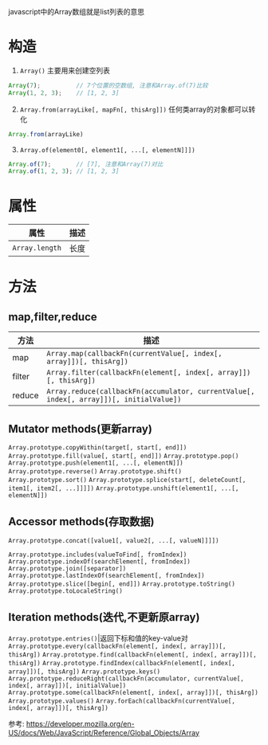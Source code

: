 javascript中的Array数组就是list列表的意思


# 构造
1. `Array()` 
主要用来创建空列表
```js
Array(7);          // 7个位置的空数组, 注意和Array.of(7)比较
Array(1, 2, 3);    // [1, 2, 3]
```
2. `Array.from(arrayLike[, mapFn[, thisArg]])`
任何类array的对象都可以转化
```js
Array.from(arrayLike)
```
3. `Array.of(element0[, element1[, ...[, elementN]]])`
```js
Array.of(7);       // [7], 注意和Array(7)对比
Array.of(1, 2, 3); // [1, 2, 3]
```



# 属性

属性|描述
--|--
`Array.length`|长度


# 方法

## map,filter,reduce
方法|描述
--|--
map|`Array.map(callbackFn(currentValue[, index[, array]])[, thisArg])`
filter|`Array.filter(callbackFn(element[, index[, array]])[, thisArg])`
reduce|`Array.reduce(callbackFn(accumulator, currentValue[, index[, array]])[, initialValue])`







## Mutator methods(更新array)
`Array.prototype.copyWithin(target[, start[, end]])`
`Array.prototype.fill(value[, start[, end]])`
`Array.prototype.pop()`
`Array.prototype.push(element1[, ...[, elementN]])`
`Array.prototype.reverse()`
`Array.prototype.shift()`
`Array.prototype.sort()`
`Array.prototype.splice(start[, deleteCount[, item1[, item2[, ...]]]])`
`Array.prototype.unshift(element1[, ...[, elementN]])`


## Accessor methods(存取数据)
`Array.prototype.concat([value1[, value2[, ...[, valueN]]]])`

`Array.prototype.includes(valueToFind[, fromIndex])`
`Array.prototype.indexOf(searchElement[, fromIndex])`
`Array.prototype.join([separator])`
`Array.prototype.lastIndexOf(searchElement[, fromIndex])`
`Array.prototype.slice([begin[, end]])`
`Array.prototype.toString()`
`Array.prototype.toLocaleString()`

## Iteration methods(迭代,不更新原array)
`Array.prototype.entries()`|返回下标和值的key-value对
`Array.prototype.every(callbackFn(element[, index[, array]])[, thisArg])`
`Array.prototype.find(callbackFn(element[, index[, array]])[, thisArg])`
`Array.prototype.findIndex(callbackFn(element[, index[, array]])[, thisArg])`
`Array.prototype.keys()`
`Array.prototype.reduceRight(callbackFn(accumulator, currentValue[, index[, array]])[, initialValue])`
`Array.prototype.some(callbackFn(element[, index[, array]])[, thisArg])`
`Array.prototype.values()`
`Array.forEach(callbackFn(currentValue[, index[, array]])[, thisArg])` 

参考:
https://developer.mozilla.org/en-US/docs/Web/JavaScript/Reference/Global_Objects/Array